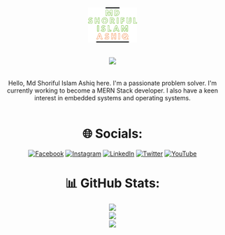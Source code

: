 <div align="center">
    <div align="center">
<br><br>
<img align="center" height="80px" width="auto" src="https://github.com/mdsiaofficial/mdsiaofficial/blob/main/img/logo.png" alt="Logo"><br><br>
<br>
<a href="https://hits.seeyoufarm.com"><img height="30px" width="auto" src="https://hits.seeyoufarm.com/api/count/incr/badge.svg?url=https%3A%2F%2Fgithub.com%2FBedirT%2FBedirT&count_bg=%234682B4&title_bg=%232F4F4F&icon=github.svg&icon_color=%23FFFFFF&title=visitors&edge_flat=false"/></a><br><br>
</div>
<p align="center">
Hello, Md Shoriful Islam Ashiq here. I'm a passionate problem solver. I'm currently working to become a MERN Stack developer. I also have a keen interest in embedded systems and operating systems.
<br><br>
</p>
<h1>🌐 Socials:</h1>
  
[![Facebook](https://img.shields.io/badge/Facebook-%231877F2.svg?logo=Facebook&logoColor=white)](https://facebook.com/mdsiaofficial) [![Instagram](https://img.shields.io/badge/Instagram-%23E4405F.svg?logo=Instagram&logoColor=white)](https://instagram.com/mdsiaofficial) [![LinkedIn](https://img.shields.io/badge/LinkedIn-%230077B5.svg?logo=linkedin&logoColor=white)](https://linkedin.com/in/mdsiaofficial) [![Twitter](https://img.shields.io/badge/Twitter-%231DA1F2.svg?logo=Twitter&logoColor=white)](https://twitter.com/@mdsiaofficial) [![YouTube](https://img.shields.io/badge/YouTube-%23FF0000.svg?logo=YouTube&logoColor=white)](https://www.youtube.com/channel/UCJsPNTOqi0NeHa_r4WKeGFg)

<h1>📊 GitHub Stats:</h1>

![](https://github-readme-stats.vercel.app/api?username=mdsiaofficial&theme=blueberry&hide_border=false&include_all_commits=true&count_private=true)<br/>
![](https://github-readme-streak-stats.herokuapp.com/?user=mdsiaofficial&theme=blueberry&hide_border=false)<br/>
![](https://github-readme-stats.vercel.app/api/top-langs/?username=mdsiaofficial&theme=blueberry&hide_border=false&include_all_commits=true&count_private=true&layout=compact)
</div>

